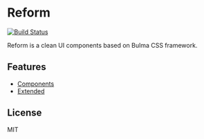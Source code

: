 # Reform

[![Build Status](https://travis-ci.org/izatop/reform.svg?branch=master)](https://travis-ci.org/izatop/reform)

Reform is a clean UI components based on Bulma CSS framework. 

## Features

 * [Components](./packages/bulma)
 * [Extended](./packages/ui)

## License
MIT
